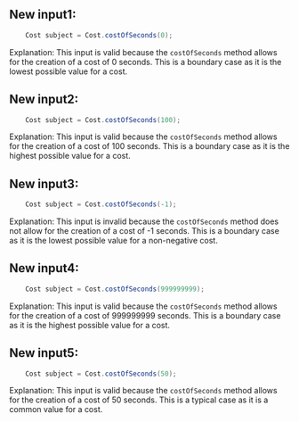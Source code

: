 ## New input1:
```java
    Cost subject = Cost.costOfSeconds(0);
```
Explanation: This input is valid because the `costOfSeconds` method allows for the creation of a cost of 0 seconds. This is a boundary case as it is the lowest possible value for a cost.

## New input2:
```java
    Cost subject = Cost.costOfSeconds(100);
```
Explanation: This input is valid because the `costOfSeconds` method allows for the creation of a cost of 100 seconds. This is a boundary case as it is the highest possible value for a cost.

## New input3:
```java
    Cost subject = Cost.costOfSeconds(-1);
```
Explanation: This input is invalid because the `costOfSeconds` method does not allow for the creation of a cost of -1 seconds. This is a boundary case as it is the lowest possible value for a non-negative cost.

## New input4:
```java
    Cost subject = Cost.costOfSeconds(999999999);
```
Explanation: This input is valid because the `costOfSeconds` method allows for the creation of a cost of 999999999 seconds. This is a boundary case as it is the highest possible value for a cost.

## New input5:
```java
    Cost subject = Cost.costOfSeconds(50);
```
Explanation: This input is valid because the `costOfSeconds` method allows for the creation of a cost of 50 seconds. This is a typical case as it is a common value for a cost.
